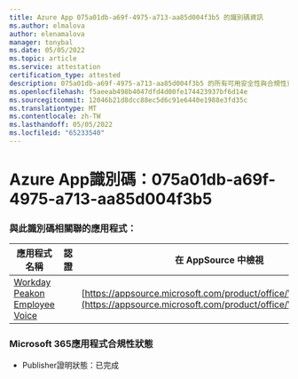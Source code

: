 ```yaml
---
title: Azure App 075a01db-a69f-4975-a713-aa85d004f3b5 的識別碼資訊
ms.author: elmalova
author: elenamalova
manager: tonybal
ms.date: 05/05/2022
ms.topic: article
ms.service: attestation
certification_type: attested
description: 075a01db-a69f-4975-a713-aa85d004f3b5 的所有可用安全性與合規性資訊。
ms.openlocfilehash: f5aeeab498b4047dfd4d00fe174423937bf6d14e
ms.sourcegitcommit: 12046b21d8dcc88ec5d6c91e6440e1988e3fd35c
ms.translationtype: MT
ms.contentlocale: zh-TW
ms.lasthandoff: 05/05/2022
ms.locfileid: "65233540"
---
```

# <a name="azure-app-id-075a01db-a69f-4975-a713-aa85d004f3b5"></a>Azure App識別碼：075a01db-a69f-4975-a713-aa85d004f3b5


### <a name="apps-associated-with-this-id"></a>與此識別碼相關聯的應用程式：
| **應用程式名稱** | **認證** | **在 AppSource 中檢視** |
|--------------|---------------|-----------------------|
| [Workday Peakon Employee Voice](../forward/WA200003453.md) |  | [https://appsource.microsoft.com/product/office/WA200003453](https://appsource.microsoft.com/product/office/WA200003453) |

### <a name="microsoft-365-app-compliance-status"></a>Microsoft 365應用程式合規性狀態
- Publisher證明狀態：已完成
